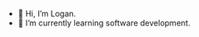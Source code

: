 - 👋 Hi, I’m Logan.
- 🌱 I’m currently learning software development.

<!---
LFS24711/LFS24711 is a ✨ special ✨ repository because its `README.md` (this file) appears on your GitHub profile.
You can click the Preview link to take a look at your changes.
--->
